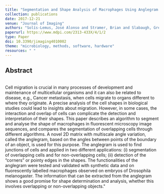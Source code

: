 ```yaml
---
title: "Segmentation and Shape Analysis of Macrophages Using Anglegram Analysis"
collection: publications
date: 2017-12-21
venue: "Journal of Imaging"
authors: "Solís-Lemus, José Alonso and Stramer, Brian and Slabaugh, Greg and Reyes-Aldasoro, Constantino Carlos"
paperurl: https://www.mdpi.com/2313-433X/4/1/2
type: Paper
doi: 10.3390/jimaging4010002
theme: "microbiology, methods, software, hardware"
resources: " "
---
```

<h2> Abstract </h2>  <br> Cell migration is crucial in many processes of development and maintenance of multicellular organisms and it can also be related to disease, e.g., Cancer metastasis, when cells migrate to organs different to where they originate. A precise analysis of the cell shapes in biological studies could lead to insights about migration. However, in some cases, the interaction and overlap of cells can complicate the detection and interpretation of their shapes. This paper describes an algorithm to segment and analyse the shape of macrophages in fluorescent microscopy image sequences, and compares the segmentation of overlapping cells through different algorithms. A novel 2D matrix with multiscale angle variation, called the anglegram, based on the angles between points of the boundary of an object, is used for this purpose. The anglegram is used to find junctions of cells and applied in two different applications: (i) segmentation of overlapping cells and for non-overlapping cells; (ii) detection of the “corners” or pointy edges in the shapes. The functionalities of the anglegram were tested and validated with synthetic data and on fluorescently labelled macrophages observed on embryos of Drosophila melanogaster. The information that can be extracted from the anglegram shows a good promise for shape determination and analysis, whether this involves overlapping or non-overlapping objects."
